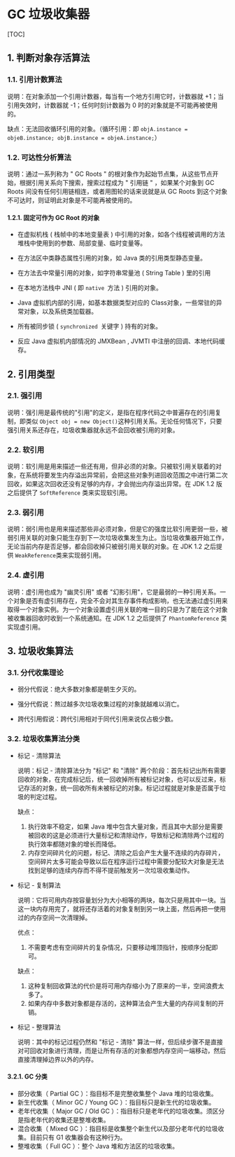 # GC 垃圾收集器

[TOC]

## 1. 判断对象存活算法

### 1.1. 引用计数算法

说明：在对象添加一个引用计数器，每当有一个地方引用它时，计数器就 +1；当引用失效时，计数器就 -1；任何时刻计数器为 0 时的对象就是不可能再被使用的。

缺点：无法回收循环引用的对象。（循环引用：即 `objA.instance = objeB.instance; objB.instance = objeA.instance;`） 

### 1.2. 可达性分析算法

说明：通过一系列称为 " GC Roots " 的根对象作为起始节点集，从这些节点开始，根据引用关系向下搜索，搜索过程成为 " 引用链 " ，如果某个对象到 GC Roots 间没有任何引用链相连，或者用图轮的话来说就是从 GC Roots 到这个对象不可达时，则证明此对象是不可能再被使用的。

#### 1.2.1. 固定可作为 GC Root 的对象

- 在虚拟机栈 ( 栈帧中的本地变量表 ) 中引用的对象，如各个线程被调用的方法堆栈中使用到的参数、局部变量、临时变量等。

- 在方法区中类静态属性引用的对象，如 Java 类的引用类型静态变量。

- 在方法去中常量引用的对象，如字符串常量池 ( String Table ) 里的引用

- 在本地方法栈中 JNI ( 即 `native `方法 ) 引用的对象。

- Java 虚拟机内部的引用，如基本数据类型对应的 Class对象，一些常驻的异常对象，以及系统类加载器。

- 所有被同步锁 ( `synchronized `关键字 ) 持有的对象。

- 反应 Java 虚拟机内部情况的 JMXBean , JVMTI 中注册的回调、本地代码缓存。

## 2. 引用类型

### 2.1. 强引用

说明：强引用是最传统的"引用"的定义，是指在程序代码之中普遍存在的引用复制，即类似 `Object obj = new Object()`这种引用关系。无论任何情况下，只要强引用关系还存在，垃圾收集器就永远不会回收被引用的对象。

### 2.2. 软引用

说明：软引用是用来描述一些还有用，但非必须的对象。只被软引用关联着的对象，在系统将要发生内存溢出异常前，会把这些对象列进回收范围之中进行第二次回收，如果这次回收还没有足够的内存，才会抛出内存溢出异常。在 JDK 1.2 版之后提供了 `SoftReference` 类来实现软引用。

### 2.3. 弱引用

说明：弱引用也是用来描述那些非必须对象，但是它的强度比软引用更弱一些，被弱引用关联的对象只能生存到下一次垃圾收集发生为止。当垃圾收集器开始工作，无论当前内存是否足够，都会回收掉只被弱引用关联的对象。在 JDK 1.2 之后提供 `WeakReference`类来实现弱引用。

### 2.4. 虚引用

说明：虚引用也成为 "幽灵引用" 或者 "幻影引用"，它是最弱的一种引用关系。一个对象是否有虚引用存在，完全不会对其生存事件构成影响，也无法通过虚引用来取得一个对象实例。为一个对象设置虚引用关联的唯一目的只是为了能在这个对象被收集器回收时收到一个系统通知。在 JDK 1.2 之后提供了 `PhantomReference` 类实现虚引用。

## 3. 垃圾收集算法

### 3.1. 分代收集理论

- 弱分代假说：绝大多数对象都是朝生夕灭的。

- 强分代假说：熬过越多次垃圾收集过程的对象就越难以消亡。

- 跨代引用假说：跨代引用相对于同代引用来说仅占极少数。

### 3.2. 垃圾收集算法分类

- 标记 - 清除算法

  说明：标记 - 清除算法分为 "标记" 和 "清除" 两个阶段：首先标记出所有需要回收的对象，在完成标记后，统一回收掉所有被标记对象，也可以反过来，标记存活的对象，统一回收所有未被标记的对象。标记过程就是对象是否属于垃圾的判定过程。 

  缺点：

  1. 执行效率不稳定，如果 Java 堆中包含大量对象，而且其中大部分是需要被回收的这是必须进行大量标记和清除动作，导致标记和清除两个过程的执行效率都随对象的增长而降低。
  2. 内存空间碎片化的问题，标记、清除之后会产生大量不连续的内存碎片，空间碎片太多可能会导致以后在程序运行过程中需要分配较大对象是无法找到足够的连续内存而不得不提前触发另一次垃圾收集动作。

- 标记 - 复制算法

  说明：它将可用内存按容量划分为大小相等的两块，每次只是用其中一块。当这一块内存用完了，就将还存活着的对象复制到另一块上面，然后再把一使用过的内存空间一次清理掉。

  优点：

  1. 不需要考虑有空间碎片的复杂情况，只要移动堆顶指针，按顺序分配即可。

  缺点：

  1. 这种复制回收算法的代价是将可用内存缩小为了原来的一半，空间浪费太多了。
  2. 如果内存中多数对象都是存活的，这种算法会产生大量的内存间复制的开销。

- 标记 - 整理算法

  说明：其中的标记过程仍然和 "标记 - 清除" 算法一样，但后续步骤不是直接对可回收对象进行清理，而是让所有存活的对象都想内存空间一端移动，然后直接清理掉边界以外的内存。

#### 3.2.1. GC 分类

- 部分收集（ Partial GC ）：指目标不是完整收集整个 Java 堆的垃圾收集。
- 新生代收集（ Minor GC / Young GC ）：指目标只是新生代的垃圾收集。
- 老年代收集（ Major GC / Old GC ）：指目标只是老年代的垃圾收集。须区分是指老年代的收集还是整堆收集。
- 混合收集（ Mixed GC ）：指目标是收集整个新生代以及部分老年代的垃圾收集。目前只有 G1 收集器会有这种行为。
- 整堆收集（ Full GC ）：整个 Java 堆和方法区的垃圾收集。
